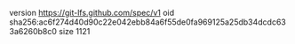 version https://git-lfs.github.com/spec/v1
oid sha256:ac6f274d40d90c22e042ebb84a6f55de0fa969125a25db34dcdc633a6260b8c0
size 1121
